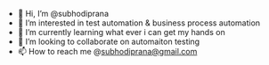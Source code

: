 - 👋 Hi, I’m @subhodiprana
- 👀 I’m interested in test automation & business process automation
- 🌱 I’m currently learning what ever i can get my hands on
- 💞️ I’m looking to collaborate on automaiton testing
- 📫 How to reach me @subhodiprana@gmail.com

<!---
subhodiprana/subhodiprana is a ✨ special ✨ repository because its `README.md` (this file) appears on your GitHub profile.
You can click the Preview link to take a look at your changes.
--->
